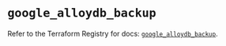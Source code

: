 # `google_alloydb_backup`

Refer to the Terraform Registry for docs: [`google_alloydb_backup`](https://registry.terraform.io/providers/hashicorp/google-beta/6.40.0/docs/resources/google_alloydb_backup).
